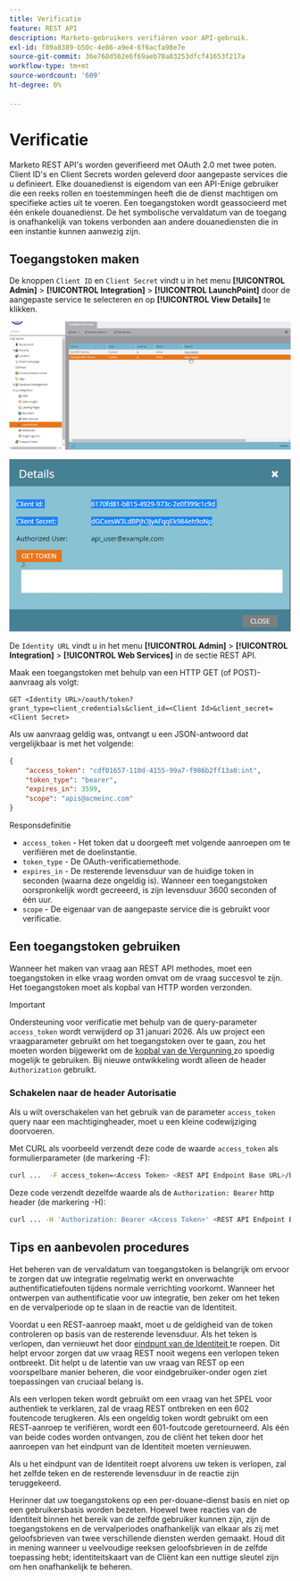 ```yaml
---
title: Verificatie
feature: REST API
description: Marketo-gebruikers verifiëren voor API-gebruik.
exl-id: f89a8389-b50c-4e86-a9e4-6f6acfa98e7e
source-git-commit: 36e768d562e6f69aeb70a83253dfcf41653f217a
workflow-type: tm+mt
source-wordcount: '609'
ht-degree: 0%

---
```


# Verificatie

Marketo REST API&#39;s worden geverifieerd met OAuth 2.0 met twee poten. Client ID&#39;s en Client Secrets worden geleverd door aangepaste services die u definieert. Elke douanedienst is eigendom van een API-Enige gebruiker die een reeks rollen en toestemmingen heeft die de dienst machtigen om specifieke acties uit te voeren. Een toegangstoken wordt geassocieerd met één enkele douanedienst. De het symbolische vervaldatum van de toegang is onafhankelijk van tokens verbonden aan andere douanediensten die in een instantie kunnen aanwezig zijn.

## Toegangstoken maken

De knoppen `Client ID` en `Client Secret` vindt u in het menu **[!UICONTROL Admin]** > **[!UICONTROL Integration]** > **[!UICONTROL LaunchPoint]** door de aangepaste service te selecteren en op **[!UICONTROL View Details]** te klikken.

![ krijgt de Details van de Dienst van het HERSTEL ](assets/authentication-service-view-details.png)

![ Geloofsbrieven van het Lanceerpunt ](assets/admin-launchpoint-credentials.png)

De `Identity URL` vindt u in het menu **[!UICONTROL Admin]** > **[!UICONTROL Integration]** > **[!UICONTROL Web Services]** in de sectie REST API.

Maak een toegangstoken met behulp van een HTTP GET (of POST)-aanvraag als volgt:

```
GET <Identity URL>/oauth/token?grant_type=client_credentials&client_id=<Client Id>&client_secret=<Client Secret>
```

Als uw aanvraag geldig was, ontvangt u een JSON-antwoord dat vergelijkbaar is met het volgende:

```json
{
    "access_token": "cdf01657-110d-4155-99a7-f986b2ff13a0:int",
    "token_type": "bearer",
    "expires_in": 3599,
    "scope": "apis@acmeinc.com"
}
```

Responsdefinitie

- `access_token` - Het token dat u doorgeeft met volgende aanroepen om te verifiëren met de doelinstantie.
- `token_type` - De OAuth-verificatiemethode.
- `expires_in` - De resterende levensduur van de huidige token in seconden (waarna deze ongeldig is). Wanneer een toegangstoken oorspronkelijk wordt gecreeerd, is zijn levensduur 3600 seconden of één uur.
- `scope` - De eigenaar van de aangepaste service die is gebruikt voor verificatie.

## Een toegangstoken gebruiken

Wanneer het maken van vraag aan REST API methodes, moet een toegangstoken in elke vraag worden omvat om de vraag succesvol te zijn.
Het toegangstoken moet als kopbal van HTTP worden verzonden.

>[!IMPORTANT]
>
>Ondersteuning voor verificatie met behulp van de query-parameter `access_token` wordt verwijderd op 31 januari 2026. Als uw project een vraagparameter gebruikt om het toegangstoken over te gaan, zou het moeten worden bijgewerkt om de [ kopbal van de Vergunning ](https://experienceleague.adobe.com/nl/docs/marketo-developer/marketo/rest/authentication#using-an-access-token) zo spoedig mogelijk te gebruiken. Bij nieuwe ontwikkeling wordt alleen de header `Authorization` gebruikt.

### Schakelen naar de header Autorisatie

Als u wilt overschakelen van het gebruik van de parameter `access_token` query naar een machtigingheader, moet u een kleine codewijziging doorvoeren.

Met CURL als voorbeeld verzendt deze code de waarde `access_token` als formulierparameter (de markering -F):

```bash
curl ...  -F access_token=<Access Token> <REST API Endpoint Base URL>/bulk/v1/apiCall.json
```

Deze code verzendt dezelfde waarde als de `Authorization: Bearer` http header (de markering -H):

```bash
curl ... -H 'Authorization: Bearer <Access Token>' <REST API Endpoint Base URL>/bulk/v1/apiCall.json
```

## Tips en aanbevolen procedures

Het beheren van de vervaldatum van toegangstoken is belangrijk om ervoor te zorgen dat uw integratie regelmatig werkt en onverwachte authentificatiefouten tijdens normale verrichting voorkomt. Wanneer het ontwerpen van authentificatie voor uw integratie, ben zeker om het teken en de vervalperiode op te slaan in de reactie van de Identiteit.

Voordat u een REST-aanroep maakt, moet u de geldigheid van de token controleren op basis van de resterende levensduur. Als het teken is verlopen, dan vernieuwt het door [ eindpunt van de Identiteit ](https://developer.adobe.com/marketo-apis/api/identity/#tag/Identity/operation/identityUsingGET) te roepen. Dit helpt ervoor zorgen dat uw vraag REST nooit wegens een verlopen teken ontbreekt. Dit helpt u de latentie van uw vraag van REST op een voorspelbare manier beheren, die voor eindgebruiker-onder ogen ziet toepassingen van cruciaal belang is.

Als een verlopen teken wordt gebruikt om een vraag van het SPEL voor authentiek te verklaren, zal de vraag REST ontbreken en een 602 foutencode terugkeren. Als een ongeldig token wordt gebruikt om een REST-aanroep te verifiëren, wordt een 601-foutcode geretourneerd. Als één van beide codes worden ontvangen, zou de cliënt het teken door het aanroepen van het eindpunt van de Identiteit moeten vernieuwen.

Als u het eindpunt van de Identiteit roept alvorens uw teken is verlopen, zal het zelfde teken en de resterende levensduur in de reactie zijn teruggekeerd.

Herinner dat uw toegangstokens op een per-douane-dienst basis en niet op een gebruikersbasis worden bezeten. Hoewel twee reacties van de Identiteit binnen het bereik van de zelfde gebruiker kunnen zijn, zijn de toegangstokens en de vervalperiodes onafhankelijk van elkaar als zij met geloofsbrieven van twee verschillende diensten werden gemaakt. Houd dit in mening wanneer u veelvoudige reeksen geloofsbrieven in de zelfde toepassing hebt; identiteitskaart van de Cliënt kan een nuttige sleutel zijn om hen onafhankelijk te beheren.
